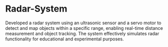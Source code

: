 # Radar-System
Developed a radar system using an ultrasonic sensor and a servo motor to detect and map objects within a specific range, enabling real-time distance measurement and object tracking. The system effectively simulates radar functionality for educational and experimental purposes.
